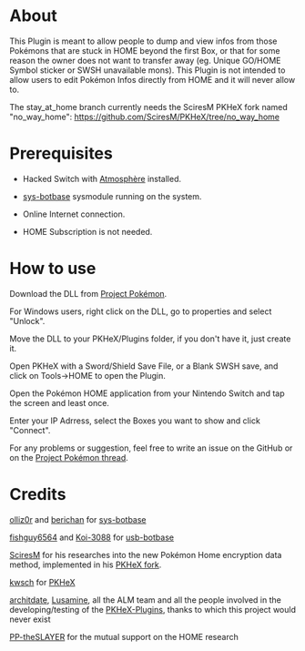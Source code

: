 # About

This Plugin is meant to allow people to dump and view infos from those Pokémons that are stuck in HOME beyond the first Box, or that for some reason the owner does not want to transfer away (eg. Unique GO/HOME Symbol sticker or SWSH unavailable mons). This Plugin is not intended to allow users to edit Pokémon Infos directly from HOME and it will never allow to.

The stay_at_home branch currently needs the SciresM PKHeX fork named "no_way_home": https://github.com/SciresM/PKHeX/tree/no_way_home 

# Prerequisites

- Hacked Switch with [Atmosphère](https://github.com/Atmosphere-NX/Atmosphere) installed.

- [sys-botbase](https://github.com/olliz0r/sys-botbase/releases) sysmodule running on the system.

- Online Internet connection.

- HOME Subscription is not needed.

# How to use 

Download the DLL from [Project Pokémon](https://projectpokemon.org/home/files/file/4388-pkhex-plugin-home-live-viewer/).

For Windows users, right click on the DLL, go to properties and select "Unlock".

Move the DLL to your PKHeX/Plugins folder, if you don't have it, just create it.

Open PKHeX with a Sword/Shield Save File, or a Blank SWSH save, and click on Tools->HOME to open the Plugin.

Open the Pokémon HOME application from your Nintendo Switch and tap the screen and least once. 

Enter your IP Adrress, select the Boxes you want to show and click "Connect".

For any problems or suggestion, feel free to write an issue on the GitHub or on the [Project Pokémon thread](https://projectpokemon.org/home/forums/topic/58311-pkhex-home-live-plugin-ram-viewer-thread/).

# Credits

[olliz0r](https://github.com/olliz0r) and [berichan](https://github.com/berichan) for [sys-botbase](https://github.com/olliz0r/sys-botbase)

[fishguy6564](https://github.com/fishguy6564) and [Koi-3088](https://github.com/Koi-3088) for [usb-botbase](https://github.com/fishguy6564/USB-Botbase)

[SciresM](https://github.com/SciresM) for his researches into the new Pokémon Home encryption data method, implemented in his [PKHeX fork](https://github.com/SciresM/PKHeX/blob/no_way_home/PKHeX.Core/PKM/Util/HomeCrypto.cs).

[kwsch](https://github.com/kwsch) for [PKHeX](https://github.com/kwsch/PKHeX)

[architdate](https://github.com/architdate), [Lusamine](https://github.com/Lusamine), all the ALM team and all the people involved in the developing/testing of the [PKHeX-Plugins](https://github.com/architdate/PKHeX-Plugins), thanks to which this project would never exist

[PP-theSLAYER](https://github.com/PP-theSLAYER) for the mutual support on the HOME research
